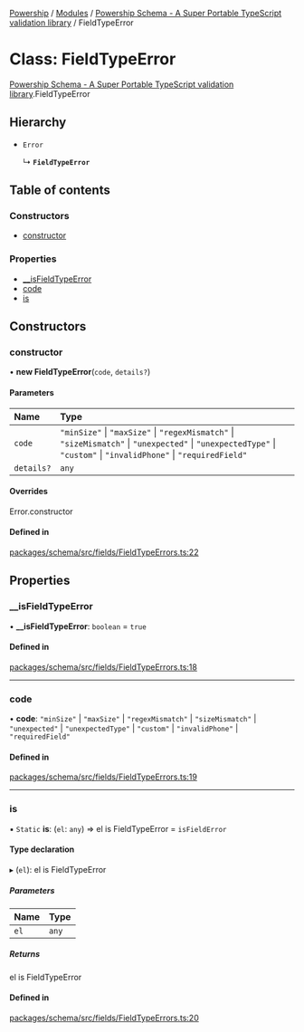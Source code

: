 [Powership](../README.md) / [Modules](../modules.md) / [Powership Schema - A Super Portable TypeScript validation library](../modules/Powership_Schema___A_Super_Portable_TypeScript_validation_library.md) / FieldTypeError

# Class: FieldTypeError

[Powership Schema - A Super Portable TypeScript validation library](../modules/Powership_Schema___A_Super_Portable_TypeScript_validation_library.md).FieldTypeError

## Hierarchy

- `Error`

  ↳ **`FieldTypeError`**

## Table of contents

### Constructors

- [constructor](Powership_Schema___A_Super_Portable_TypeScript_validation_library.FieldTypeError.md#constructor)

### Properties

- [\_\_isFieldTypeError](Powership_Schema___A_Super_Portable_TypeScript_validation_library.FieldTypeError.md#__isfieldtypeerror)
- [code](Powership_Schema___A_Super_Portable_TypeScript_validation_library.FieldTypeError.md#code)
- [is](Powership_Schema___A_Super_Portable_TypeScript_validation_library.FieldTypeError.md#is)

## Constructors

### constructor

• **new FieldTypeError**(`code`, `details?`)

#### Parameters

| Name | Type |
| :------ | :------ |
| `code` | ``"minSize"`` \| ``"maxSize"`` \| ``"regexMismatch"`` \| ``"sizeMismatch"`` \| ``"unexpected"`` \| ``"unexpectedType"`` \| ``"custom"`` \| ``"invalidPhone"`` \| ``"requiredField"`` |
| `details?` | `any` |

#### Overrides

Error.constructor

#### Defined in

[packages/schema/src/fields/FieldTypeErrors.ts:22](https://github.com/antoniopresto/powership/blob/2672a73/packages/schema/src/fields/FieldTypeErrors.ts#L22)

## Properties

### \_\_isFieldTypeError

• **\_\_isFieldTypeError**: `boolean` = `true`

#### Defined in

[packages/schema/src/fields/FieldTypeErrors.ts:18](https://github.com/antoniopresto/powership/blob/2672a73/packages/schema/src/fields/FieldTypeErrors.ts#L18)

___

### code

• **code**: ``"minSize"`` \| ``"maxSize"`` \| ``"regexMismatch"`` \| ``"sizeMismatch"`` \| ``"unexpected"`` \| ``"unexpectedType"`` \| ``"custom"`` \| ``"invalidPhone"`` \| ``"requiredField"``

#### Defined in

[packages/schema/src/fields/FieldTypeErrors.ts:19](https://github.com/antoniopresto/powership/blob/2672a73/packages/schema/src/fields/FieldTypeErrors.ts#L19)

___

### is

▪ `Static` **is**: (`el`: `any`) => el is FieldTypeError = `isFieldError`

#### Type declaration

▸ (`el`): el is FieldTypeError

##### Parameters

| Name | Type |
| :------ | :------ |
| `el` | `any` |

##### Returns

el is FieldTypeError

#### Defined in

[packages/schema/src/fields/FieldTypeErrors.ts:20](https://github.com/antoniopresto/powership/blob/2672a73/packages/schema/src/fields/FieldTypeErrors.ts#L20)
